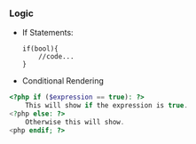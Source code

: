 ### Logic
- If Statements:
	```
	if(bool){
		//code...
	}
	```
	
	
- Conditional Rendering
```php
<?php if ($expression == true): ?>
	This will show if the expression is true.
<?php else: ?>
	Otherwise this will show.
<php endif; ?>
```